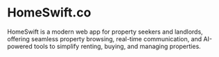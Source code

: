 # HomeSwift.co
HomeSwift is a modern web app for property seekers and landlords, offering seamless property browsing, real-time communication, and AI-powered tools to simplify renting, buying, and managing properties.
